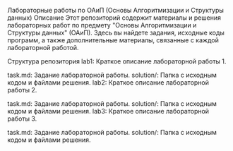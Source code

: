 Лабораторные работы по ОАиП (Основы Алгоритмизации и Структуры данных)
Описание
Этот репозиторий содержит материалы и решения лабораторных работ по предмету "Основы Алгоритмизации и Структуры данных" (ОАиП). Здесь вы найдете задания, исходные коды программ, а также дополнительные материалы, связанные с каждой лабораторной работой.

Структура репозитория
lab1: Краткое описание лабораторной работы 1.

task.md: Задание лабораторной работы.
solution/: Папка с исходным кодом и файлами решения.
lab2: Краткое описание лабораторной работы 2.

task.md: Задание лабораторной работы.
solution/: Папка с исходным кодом и файлами решения.
lab3: Краткое описание лабораторной работы 3.

task.md: Задание лабораторной работы.
solution/: Папка с исходным кодом и файлами решения.
